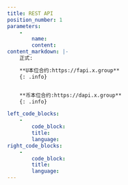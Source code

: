```yaml
---
title: REST API
position_number: 1
parameters:
    -
        name:
        content:
content_markdown: |-
    正式:

    **U本位合约:https://fapi.x.group**
    {: .info}


    **币本位合约:https://dapi.x.group**
    {: .info}

left_code_blocks:
    -
        code_block:
        title:
        language:
right_code_blocks:
    -
        code_block:
        title:
        language:
---
```


